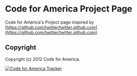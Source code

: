 # Code for America Project Page
Code for America's Project page inspired by [https://github.com/twitter/twitter.github.com](https://github.com/twitter/twitter.github.com)


## <a name="copyright"></a>Copyright
Copyright (c) 2012 Code for America.

[![Code for America Tracker](http://stats.codeforamerica.org/codeforamerica/codeforamerica.github.com.png)][tracker]

[tracker]: http://stats.codeforamerica.org/projects/codeforamerica.github.com
